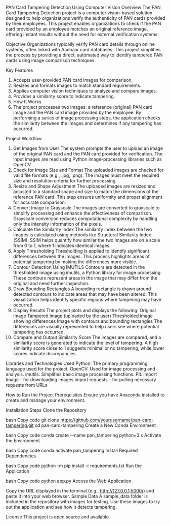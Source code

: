 PAN Card Tampering Detection Using Computer Vision
Overview
The PAN Card Tampering Detection project is a computer vision-based solution designed to help organizations verify the authenticity of PAN cards provided by their employees. This project enables organizations to check if the PAN card provided by an employee matches an original reference image, offering instant results without the need for external verification systems.

Objective
Organizations typically verify PAN card details through online systems, often linked with Aadhaar card databases. This project simplifies the process by providing a direct, automated way to identify tampered PAN cards using image comparison techniques.

Key Features
1. Accepts user-provided PAN card images for comparison.
2. Resizes and formats images to match standard requirements.
3. Applies computer vision techniques to analyze and compare images.
4. Provides a similarity score to indicate tampering.
5. How It Works
6. The project processes two images: a reference (original) PAN card image and the PAN card image provided by the employee. By performing a series of image processing steps, the application checks the similarity between the images and determines if any tampering has occurred.

Project Workflow
1. Get Images from User
The system prompts the user to upload an image of the original PAN card and the PAN card provided for verification.
The input images are read using Python image-processing libraries such as OpenCV.
2. Check for Image Size and Format
The uploaded images are checked for valid file formats (e.g., .jpg, .png).
The images must meet the required size and resolution criteria for further processing.
3. Resize and Shape Adjustment
The uploaded images are resized and adjusted to a standard shape and size to match the dimensions of the reference PAN card.
This step ensures uniformity and proper alignment for accurate comparison.
4. Convert Image to Grayscale
The images are converted to grayscale to simplify processing and enhance the effectiveness of comparison.
Grayscale conversion reduces computational complexity by handling only the intensity information of the pixels.
5. Calculate the Similarity Index
The similarity index between the two images is calculated using methods like Structural Similarity Index (SSIM).
SSIM helps quantify how similar the two images are on a scale from 0 to 1, where 1 indicates identical images.
6. Apply Thresholding
Thresholding is applied to identify significant differences between the images.
This process highlights areas of potential tampering by making the differences more visible.
7. Contour Detection Using IMUTILS
Contours are detected in the thresholded image using imutils, a Python library for image processing.
These contours represent areas in the image that may differ from the original and need further inspection.
8. Draw Bounding Rectangles
A bounding rectangle is drawn around detected contours to indicate areas that may have been altered.
This visualization helps identify specific regions where tampering may have occurred.
9. Display Results
The project plots and displays the following:
Original image
Tampered image (uploaded by the user)
Thresholded image showing differences
Image with contours and bounding rectangles
The differences are visually represented to help users see where potential tampering has occurred.
10. Compare and Output Similarity Score
The images are compared, and a similarity score is generated to indicate the level of tampering.
A high similarity score close to 1 suggests minimal or no tampering, while lower scores indicate discrepancies.

Libraries and Technologies Used
Python: The primary programming language used for the project.
OpenCV: Used for image processing and analysis.
imutils: Simplifies basic image processing functions.
PIL import Image - for downloading images
import requests - for pulling necessary requests from URLs

How to Run the Project
Prerequisites
Ensure you have Anaconda installed to create and manage your environment.

Installation Steps
Clone the Repository

bash
Copy code
git clone https://github.com/yourusername/pan-card-tampering.git
cd pan-card-tampering
Create a New Conda Environment

bash
Copy code
conda create --name pan_tampering python=3.x
Activate the Environment

bash
Copy code
conda activate pan_tampering
Install Required Dependencies

bash
Copy code
python -m pip install -r requirements.txt
Run the Application

bash
Copy code
python app.py
Access the Web Application

Copy the URL displayed in the terminal (e.g., http://127.0.0.1:5000/) and paste it into your web browser.
Sample Data
A sample_data folder is included in the repository with images for testing. Use these images to try out the application and see how it detects tampering.

License
This project is open source and available. 

